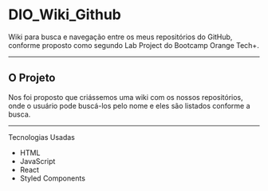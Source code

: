 # DIO_Wiki_Github
Wiki para busca e navegação entre os meus repositórios do GitHub, conforme proposto como segundo Lab Project do Bootcamp Orange Tech+.

----

## O Projeto
Nos foi proposto que criássemos uma wiki com os nossos repositórios, onde o usuário pode buscá-los pelo nome e eles são listados conforme a busca.

----

Tecnologias Usadas

- HTML
- JavaScript
- React
- Styled Components
